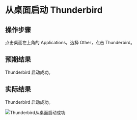 # 从桌面启动 Thunderbird

## 操作步骤

点击桌面左上角的 Applications，选择 Other，点击 Thunderbird。

## 预期结果

Thunderbird 启动成功。

## 实际结果

Thunderbird 启动成功。

![Thunderbird从桌面启动成功](../img/thunderbird-launch-desktop.png)
